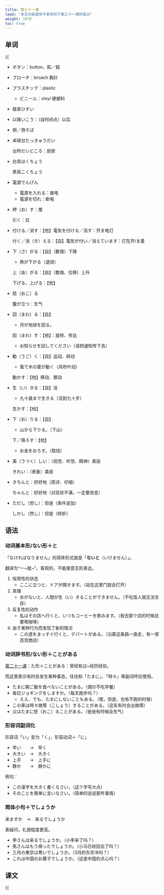 ```yaml
---
title: 第三十一课
lead: "本文内容是饼干老师初下第三十一课的笔记"
weight: 1070
toc: true
---
```


## 单词

{{<audio src="https://tellyouwhat-static-1251995834.cos.ap-chongqing.myqcloud.com/audios/cs_danci/31第三十一课.mp3">}}

- ボタン：button、釦／鈕

- ブローチ：broach 胸针

- プラスチック：plastic

  - ビニール：vinyl 硬塑料

- 翡翠ひすい

- 以降いこう：（自时间点）以后

- 側／傍そば

- 卓球台たっきゅうだい

  台所だいどころ：厨房

- 白鳥はくちょう

  黒鳥こくちょう

- 電源でんげん
  - 電源を入れる：接电
  - 電源を切れ：断电

- 押（お）す：推

  引く：拉

- 付ける／消す：【他】電気を付ける／消す：开关电灯

  付く／消（き）える：【自】電気が付い／消えています：灯在开/关着

- 下（さ）がる：【自】（数值）下降
  - 熱が下がる（退烧）

  上（あ）がる：【自】（数值、位移）上升

  下げる、上げる：【他】

- 怒（おこ）る

  腹が立つ：生气

- 回（まわ）る：【自】

  - 月が地球を回る。

  回（まわ）す：【他】：旋转、传达

  - お知らせを回してください（请把通知传下去）

- 動（うご）く：【自】运动、转动

  - 風で木の葉が動く（风吹叶动）

  動かす：【他】移动、挪动

- 生（い）きる：【自】活

  - 九十歳まで生きる（活到九十岁）

  生かす：【他】

- 下（お）りる：【自】

  - 山から下りる。（下山）

  下／降ろす：【他】

  - お金をおろす。（取钱）

- 美（うつく）しい：（视觉、听觉、精神）美丽

  きれい：（表象）美丽

- きちんと：好好地（周详、仔细）

  ちゃんと：好好地（对现状不满，一定要改变）

- ただし（但し）：但是（条件追加）

  しかし（然し）：但是（转折）


## 语法

### 动词基本形/ない形＋と

「なければなりません」的简体形式就是「**ないと**（いけません）」。

翻译为“一\~就\~”。客观的，不能接意志形表达。

1. 恒常性的状态
   - ここに立つと、ドアが開きます。（站在这里门就会打开）
2. 真理
   - 水がないと、人間が生（い）きることができません。（不吃饭人就无法生存）
3. 反复性的动作
   - 私はその店へ行くと、いつもコーヒーを飲みます。（我去那个店的时候总要喝咖啡）
4. 由于某种行为而发现了新的情况
   - この道をまっすぐ行くと、デパートがある。（沿着这条路一直走，有一家百货商店）

### 动词辞书形/ない形＋ことがある

[第二十一课](/docs/新版标准日本语初级上册/饼干老师/021第二十一课/#た形ことがある曾经有过经历经验)：た形＋ことがある：曾经有过~经历经验。

而这里表示有时会发生某种事态，往往和「たまに」、「時々」等副词呼应使用。

- たまに朝ご飯を食べないことがある。（偶尔不吃早餐）
- 毎日ジョギングをしますか。（每天跑步吗？）
  - ええ、でも、たまにしないこともある。（嗯，但是，也有不跑的时候）
- この車は時々故障（こしょう）することがある。（这车有时会出故障）
- 父はたまに怒（おこ）ることがある。（爸爸有时候会生气）

### 形容词副词化

形容词「い」变为「く」，形容动词＋「に」

- 早い　　→　早く
- 大きい　→　大きく
- 上手　　→　上手に
- 静か　　→　静かに

例句：

- この漢字を大きく書くなさい。（这个字写大点）
- そのことを簡単に言いなさい。（简单的说说那件事情）

### 简体小句＋でしょうか

来ますか　→　来るでしょうか

表疑问，礼貌程度更高。

- 李さんは来るでしょうか。（小李来了吗？）
- 馬さんはもう帰ったでしょうか。（小马已经回去了吗？）
- 三月の東京は寒いでしょうか。（3月的东京冷吗？）
- これは中国のお菓子でしょうか。（这是中国的点心吗？）

## 课文

{{<audio src="https://tellyouwhat-static-1251995834.cos.ap-chongqing.myqcloud.com/audios/cs_kewen/31-36课 新标日初级课文/Lesson31.mp3">}}
